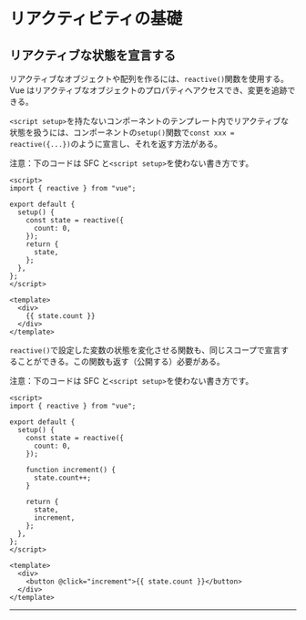 # リアクティビティの基礎

## リアクティブな状態を宣言する

リアクティブなオブジェクトや配列を作るには、`reactive()`関数を使用する。Vue はリアクティブなオブジェクトのプロパティへアクセスでき、変更を追跡できる。

`<script setup>`を持たないコンポーネントのテンプレート内でリアクティブな状態を扱うには、コンポーネントの`setup()`関数で`const xxx = reactive({...})`のように宣言し、それを返す方法がある。

注意：下のコードは SFC と`<script setup>`を使わない書き方です。

```vue
<script>
import { reactive } from "vue";

export default {
  setup() {
    const state = reactive({
      count: 0,
    });
    return {
      state,
    };
  },
};
</script>

<template>
  <div>
    {{ state.count }}
  </div>
</template>
```

`reactive()`で設定した変数の状態を変化させる関数も、同じスコープで宣言することができる。この関数も返す（公開する）必要がある。

注意：下のコードは SFC と`<script setup>`を使わない書き方です。

```vue
<script>
import { reactive } from "vue";

export default {
  setup() {
    const state = reactive({
      count: 0,
    });

    function increment() {
      state.count++;
    }

    return {
      state,
      increment,
    };
  },
};
</script>

<template>
  <div>
    <button @click="increment">{{ state.count }}</button>
  </div>
</template>
```

---

## <script setup>

`setup()`関数を使って状態やメソッドを取り扱うと、`return`を記述する必要があるため冗長化する恐れがある。

SFC を利用する場合は`<script setup>`を使用する事で大幅に簡略化することができる。トップレベルのインポートと`<script setup>`で宣言された関数は、同じコンポーネントのテンプレート内で利用可能。

```vue
<script setup>
import { reactive } from "vue";

const state = reactive({
  count: 0,
});

function increment() {
  state.count++;
}
</script>

<template>
  <button @click="increment">
    {{ state.count }}
  </button>
</template>
```

---

## DOM 更新のタイミング

リアクティブな状態を変化させると、DOM は自動的に更新されるが、その更新は同期的ではない。

Vue は更新サイクルの next tick まで更新をバッファリングし、どれだけ状態を変化させても 1 度だけ更新されることを保証してくれる。

状態が変化されたあとの DOM 更新を待つため、`nextTick()`というグローバル API を利用できる。

## ディープなリアクティビティ―

値に配列やオブジェクトを持つ配列やオブジェクトもリアクティブになっている。入れ子になっている配列やオブジェクトを変化させた場合も DOM 変更が起きる。

```vue
<template>
  <div>
    <button @click="changeNestedValue">{{ nestedObj.arr }}</button>
  </div>
</template>

<script setup>
import { reactive } from "vue";

const nestedObj = reactive({
  obj: { count: 0 },
  arr: ["foo", "bar"],
});

function changeNestedValue() {
  nestedObj.obj.count++;
  nestedObj.arr.push("baz");
}
</script>
```

---

## リアクティブプロキシと独自

`reactive()`関数を使用する上で注意すべきなのは、`reactive()`関数の戻り値が元のオブジェクトのプロキシである（元のオブジェクトと等しくない）ということである。つまり、元のオブジェクトがリアクティブになるのではなく、元のオブジェクトのプロキシがリアクティブになるということである。

Vue のリアクティブシステムを利用する際のベストプラクティスは、プロキシされた状態の配列・オブジェクト（`reactive()`で生成された配列・オブジェクト）のみを利用する事である。

```vue
<template>
  <div>
    <p>raw: {{ raw }}</p>
    <p>rawProxy: {{ rawProxy }}</p>
    <button @click="pushHoge">add hoge</button>
  </div>
</template>

<script setup>
import { reactive } from "vue";
const raw = {
  key1: "foo",
  key2: "bar",
};
const rawProxy = reactive(raw);

function pushHoge() {
  rawProxy.key3 = "hoge";
}
</script>
```

また、元のオブジェクトのプロキシに対して再び`reactive()`関数を呼び出すと、元のプロキシと等しいプロキシが返される。

```vue
<template>
  <div>
    <p>Are rawProxy and raw same?:{{ rawProxy === raw ? "yes" : "no" }}</p>
    <p>
      Are rawProxy and rawProxyAgain same?:
      {{ rawProxy === rawProxyAgain ? "yes" : "no" }}
    </p>
  </div>
</template>

<script setup>
import { reactive } from "vue";

const raw = {
  foo: "foo",
  bar: "bar",
};
const rawProxy = reactive(raw);
const rawProxyAgain = reactive(rawProxy);
</script>
```

---

## `reactive()`の制限

`reactive()`API には２つの制限がある:

- オブジェクト型（オブジェクト、配列、map()や set()などのコレクション型）を引数に持つが、プリミティブ型は引数に持てない。

- リアクティビティ追跡はプロパティへのアクセスで行われるため、引数に持ったオブジェクト型のアドレスを一定に保つ必要がある（例えば再代入したり、プロパティの値を他の変数に代入したりするとリアクティブなつながりがなくなる）。

```vue
<template>
  <div>
    <p>count: {{ count.count }}</p>
    <p>n: {{ n }}</p>
    <button @click="increment">increment</button>
    <button @click="overwriteCount">overwrite</button>
  </div>
</template>

<script setup>
import { reactive } from "vue";

let count = reactive({ count: 0 });
let n = count.count;

function increment() {
  count.count++;
  n++;
}

function overwriteCount() {
  count = reactive({ numVar: 0 });
}
</script>
```

---

## `ref()`でのリアクティブなプリミティブ

Vue は`reactive()`の制限に対処するため、`ref()`という関数を用意している。`ref()`を用いることで、プリミティブをリアクティブにできる。

`ref()`は引数を（プリミティブ型も可能！）受け取り、それを`.value`プロパティの値にしてオブジェクトを作る。`reactive()`で作成したオブジェクトのプロパティと同様に、`ref()`の`.value`プロパティもリアクティブになる。

```vue
<template>
  <div>
    <p>refNum: {{ refNum }}</p>
    <p>refObj.count: {{ refObj.count }}</p>
    <button @click="increment">increment</button>
  </div>
</template>

<script setup>
import { ref } from "vue";

const refNum = ref(0);
const refObj = ref({ count: 0 });

function increment() {
  refNum.value++;
  refObj.value.count++;
}
</script>
```

また、`ref()`で生成されたオブジェクト（ref()の返り値）を他の関数に渡したり、オブジェクトから分解したりしても、リアクティビティは保持されたままである。

```vue
<template>
  <div>
    <p>refObj.foo: {{ refObj.foo }}</p>
    <p>detachedNum: {{ detachedNum }}</p>
    <button @click="increment">increment</button>
    <button @click="overwriteRefObj">overwriteRefObj</button>
  </div>
</template>

<script setup>
import { ref } from "vue";

let refObj = ref({
  foo: 1,
  bar: 2,
});

let detachedNum = refObj.value.foo;

function increment() {
  refObj.value.foo++;
  refObj.value.bar++;
  detachedNum++;
}

function overwriteRefObj() {
  refObj.value = {
    foo: 100,
    bar: 100,
  };
}
</script>
```

## テンプレートでの Ref の挙動

ref が`<template>`内で呼び出されたとき、その ref が他のオブジェクトでネストされていない場合は自動的にアンラップされる。なので`.value`を使用する必要はない。

```vue
<template>
  <div>
    <p>count: {{ count }}</p>
    <p>nestedCount: {{ nestedCount.count.value }}</p>
    <button @click="increment">increment</button>
  </div>
</template>

<script setup>
import { ref } from "vue";

const count = ref(0);
const nestedCount = {
  count: ref(0),
};

function increment() {
  count.value++;
  nestedCount.count.value++;
}
</script>
```

---
